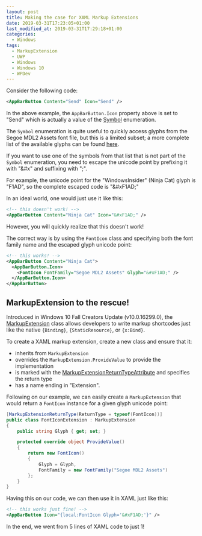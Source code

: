 ```yaml
---
layout: post
title: Making the case for XAML Markup Extensions
date: 2019-03-31T17:23:05+01:00
last_modified_at: 2019-03-31T17:29:18+01:00
categories:
  - Windows
tags:
  - MarkupExtension
  - UWP
  - Windows
  - Windows 10
  - WPDev
---
```

Consider the following code:

```xml
<AppBarButton Content="Send" Icon="Send" />
```

In the above example, the `AppBarButton.Icon` property above is set to "Send" which is actually a value of the [Symbol](https://docs.microsoft.com/en-us/uwp/api/windows.ui.xaml.controls.symbol) enumeration.

The `Symbol` enumeration is quite useful to quickly access glyphs from the Segoe MDL2 Assets font file, but this is a limited subset; a more complete list of the available glyphs can be found [here](https://docs.microsoft.com/en-us/windows/uwp/design/style/segoe-ui-symbol-font).

If you want to use one of the symbols from that list that is not part of the `Symbol` enumeration, you need to escape the unicode point by prefixing it with "&amp;#x" and suffixing with ";".

For example, the unicode point for the "WindowsInsider" (Ninja Cat) glyph is "F1AD", so the complete escaped code is "&amp;#xF1AD;"

In an ideal world, one would just use it like this:

```xml
<!-- this doesn't work! -->
<AppBarButton Content="Ninja Cat" Icon="&#xF1AD;" />
```

However, you will quickly realize that this doesn't work!

The correct way is by using the `FontIcon` class and specifying both the font family name and the escaped glyph unicode point:

```xml
<!-- this works! -->
<AppBarButton Content="Ninja Cat">
  <AppBarButton.Icon>
    <FontIcon FontFamily="Segoe MDL2 Assets" Glyph="&#xF1AD;" />
  </AppBarButton.Icon>
</AppBarButton>
```

## MarkupExtension to the rescue!

Introduced in Windows 10 Fall Creators Update (v10.0.16299.0), the [MarkupExtension](https://docs.microsoft.com/en-us/uwp/api/windows.ui.xaml.markup.markupextension) class allows developers to write markup shortcodes just like the native `{Binding}`, `{StaticResource}`, or `{x:Bind}`.

To create a XAML markup extension, create a new class and ensure that it:

* inherits from `MarkupExtension`
* overrides the `MarkupExtension.ProvideValue` to provide the implementation
* is marked with the [MarkupExtensionReturnTypeAttribute](https://docs.microsoft.com/en-us/uwp/api/windows.ui.xaml.markup.markupextensionreturntypeattribute) and specifies the return type
* has a name ending in "Extension".

Following on our example, we can easily create a `MarkupExtension` that would return a `FontIcon` instance for a given glyph unicode point:

```csharp
[MarkupExtensionReturnType(ReturnType = typeof(FontIcon))]
public class FontIconExtension : MarkupExtension
{
    public string Glyph { get; set; }

    protected override object ProvideValue()
    {
        return new FontIcon()
        {
            Glyph = Glyph,
            FontFamily = new FontFamily("Segoe MDL2 Assets")
        };
    }
}
```

Having this on our code, we can then use it in XAML just like this:

```xml
<!-- this works just fine! -->
<AppBarButton Icon="{local:FontIcon Glyph='&#xF1AD;'}" />
```

In the end, we went from 5 lines of XAML code to just 1!